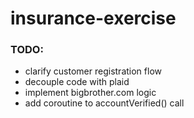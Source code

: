 # insurance-exercise

### TODO:
* clarify customer registration flow
* decouple code with plaid
* implement bigbrother.com logic
* add coroutine to accountVerified() call